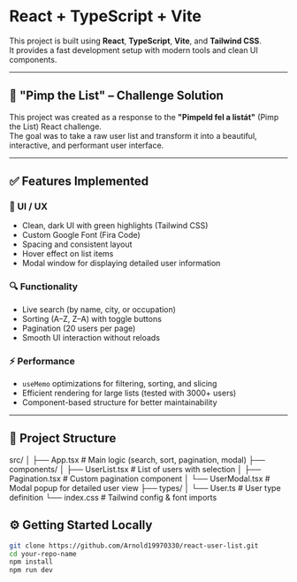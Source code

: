 # React + TypeScript + Vite

This project is built using **React**, **TypeScript**, **Vite**, and **Tailwind CSS**.  
It provides a fast development setup with modern tools and clean UI components.

---

## 🚀 "Pimp the List" – Challenge Solution

This project was created as a response to the **"Pimpeld fel a listát"** (Pimp the List) React challenge.  
The goal was to take a raw user list and transform it into a beautiful, interactive, and performant user interface.

---

## ✅ Features Implemented

### 💅 UI / UX

- Clean, dark UI with green highlights (Tailwind CSS)
- Custom Google Font (Fira Code)
- Spacing and consistent layout
- Hover effect on list items
- Modal window for displaying detailed user information

### 🔍 Functionality

- Live search (by name, city, or occupation)
- Sorting (A–Z, Z–A) with toggle buttons
- Pagination (20 users per page)
- Smooth UI interaction without reloads

### ⚡ Performance

- `useMemo` optimizations for filtering, sorting, and slicing
- Efficient rendering for large lists (tested with 3000+ users)
- Component-based structure for better maintainability

---

## 🧱 Project Structure

src/
│
├── App.tsx # Main logic (search, sort, pagination, modal)
├── components/
│ ├── UserList.tsx # List of users with selection
│ ├── Pagination.tsx # Custom pagination component
│ └── UserModal.tsx # Modal popup for detailed user view
├── types/
│ └── User.ts # User type definition
└── index.css # Tailwind config & font imports

## ⚙️ Getting Started Locally

```bash
git clone https://github.com/Arnold19970330/react-user-list.git
cd your-repo-name
npm install
npm run dev